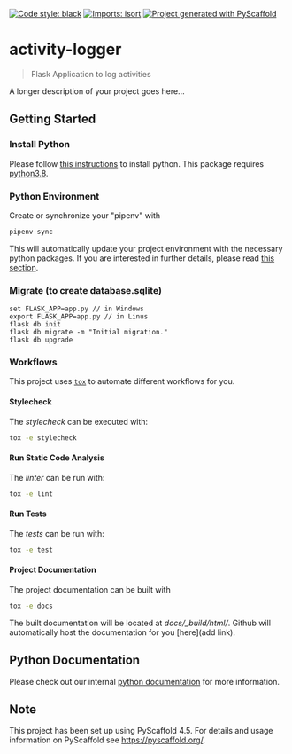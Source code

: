[![Code style: black](https://img.shields.io/badge/code%20style-black-000000.svg)](https://github.com/psf/black)
[![Imports: isort](https://img.shields.io/badge/%20imports-isort-%231674b1?style=flat&labelColor=ef8336)](https://pycqa.github.io/isort/)
[![Project generated with PyScaffold](https://img.shields.io/badge/-PyScaffold-005CA0?logo=pyscaffold)](https://pyscaffold.org/)

# activity-logger

> Flask Application to log activities

A longer description of your project goes here...

## Getting Started

### Install Python

Please follow
[this instructions](https://pages.github.hexagon.com/geo-surv/python-package-documentation/python-environment/development-workflow/)
to install python. This package requires
[python3.8](https://www.python.org/downloads/release/python-3810/).

### Python Environment

Create or synchronize your "pipenv" with

```bash
pipenv sync
```

This will automatically update your project environment with the necessary python packages.
If you are interested in further details, please read
[this section](https://pages.github.hexagon.com/geo-surv/python-package-documentation/recommended-packages/virtual-environment/#pipenv).


### Migrate (to create database.sqlite)

```console
set FLASK_APP=app.py // in Windows
export FLASK_APP=app.py // in Linus
flask db init
flask db migrate -m "Initial migration."
flask db upgrade
```


### Workflows

This project uses
[`tox`](https://pages.github.hexagon.com/geo-surv/python-package-documentation/python-environment/tox-workflow/)
to automate different workflows for you.

#### Stylecheck

The *stylecheck* can be executed with:

```bash
tox -e stylecheck
```

#### Run Static Code Analysis

The *linter* can be run with:

```bash
tox -e lint
```

#### Run Tests

The *tests* can be run with:

```bash
tox -e test
```

#### Project Documentation

The project documentation can be built with

```bash
tox -e docs
```

The built documentation will be located at *docs/_build/html/*.
Github will automatically host the documentation for you [here](add link).

## Python Documentation

Please check out our internal [python documentation](https://pages.github.hexagon.com/geo-surv/python-package-documentation/) for more information.

## Note

This project has been set up using PyScaffold 4.5. For details and usage
information on PyScaffold see https://pyscaffold.org/.
